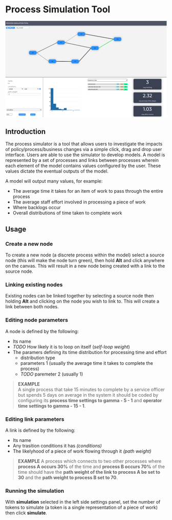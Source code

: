 # Process Simulation Tool

![alt text](screenshot.png "Example process flow")

## Introduction
The process simulator is a tool that allows users to investigate the impacts of policy/process/business changes via a simple click, drag and drop user interface.
Users are able to use the simulator to develop models. A model is represented by a set of processes and links between processes wherein each element of the model contains values configured by the user. These values dictate the eventual outputs of the model.

A model will output many values, for example:
- The average time it takes for an item of work to pass through the entire process
- The average staff effort involved in processing a piece of work
- Where backlogs occur
- Overall distributions of time taken to complete work

## Usage
### Create a new node
To create a new node (a discrete process within the model) select a source node (this will make the node turn green), then hold **Alt** and click anywhere on the canvas. This will result in a new node being created with a link to the source node.

### Linking existing nodes
Existing nodes can be linked together by selecting a source node then holding **Alt** and clicking on the node you wish to link to.
This will create a link between both nodes.

### Editing node parameters
A node is defined by the following:
- Its name
- *TODO* How likely it is to loop on itself (*self-loop weight*)
- The paramers defining its time distribution for processing time and effort 
    - distribution type
    - parameters 1 (usually the average time it takes to complete the process)
    - *TODO* paremeter 2 (usually 1)

> **EXAMPLE**  
A single process that take 15 minutes to complete by a service officer but spends 5 days on average in the system it should be coded by configuring its **process time settings to gamma - 5 - 1** and **operator time settings to gamma - 15 - 1**. 

### Editing link parameters
A link is defined by the following:
- Its name
- Any trasition conditions it has *(conditions)*
- The likelyhood of a piece of work flowing through it *(path weight)*

> **EXAMPLE**
A process which connects to two other processes where **process A occurs 30%** of the time and **process B occurs 70%** of the time should have the **path weight of the link to process A be set to 30** and the **path weight to process B set to 70**.

### Running the simulation
With **simulation** selected in the left side settings panel, set the number of tokens to simulate (a token is a single representation of a piece of work) then click **simulate**.
